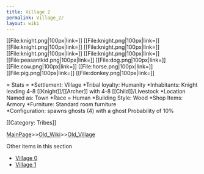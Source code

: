 ```yaml
---
title: Village 2
permalink: Village_2/
layout: wiki
---
```

[[File:knight.png|100px|link=]]
[[File:knight.png|100px|link=]]
[[File:knight.png|100px|link=]]
[[File:knight.png|100px|link=]]
[[File:knight.png|100px|link=]]
[[File:knight.png|100px|link=]]
[[File:peasantkid.png|100px|link=]]
[[File:dog.png|100px|link=]]
[[File:cow.png|100px|link=]]
[[File:horse.png|100px|link=]]
[[File:pig.png|100px|link=]]
[[File:donkey.png|100px|link=]]

= Stats =
*Settlement: Village
*Tribal loyalty: Humanity
*Inhabitants: Knight leading 4-8 [[Knight]]/[[Archer]] with 4-8 [[Child]]/Livestock
*Location Named as: Town
*Race = Human
*Building Style: Wood
*Shop Items: Armory
*Furniture: Standard room furniture  
*Configuration: spawns ghosts (4) with a ghost Probability of 10%

[[Category: Tribes]]

[MainPage](/keeperrl_wiki/ "wikilink")>>[Old_Wiki](/keeperrl_wiki/Old_Wiki "wikilink")>>[Old_Village](/keeperrl_wiki/Old_Village "wikilink")

Other items in this section
-    [Village 0](/keeperrl_wiki/Village_0 "wikilink")
-    [Village 1](/keeperrl_wiki/Village_1 "wikilink")
